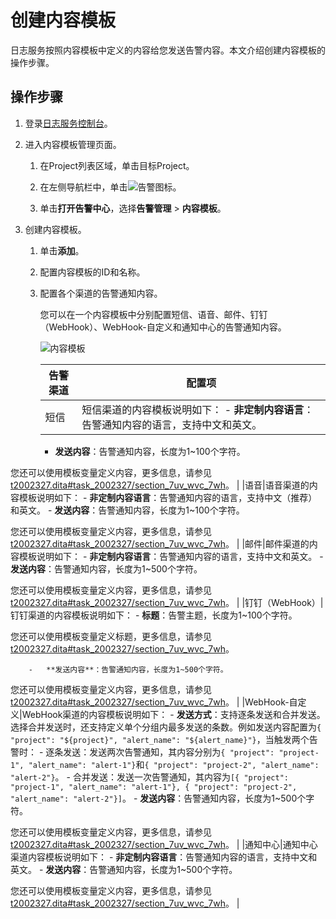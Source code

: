 # 创建内容模板

日志服务按照内容模板中定义的内容给您发送告警内容。本文介绍创建内容模板的操作步骤。

## 操作步骤

1.  登录[日志服务控制台](https://sls.console.aliyun.com)。

2.  进入内容模板管理页面。

    1.  在Project列表区域，单击目标Project。

    2.  在左侧导航栏中，单击![告警](https://static-aliyun-doc.oss-accelerate.aliyuncs.com/assets/img/zh-CN/9918525161/p110115.png)图标。

    3.  单击**打开告警中心**，选择**告警管理** \> **内容模板**。

3.  创建内容模板。

    1.  单击**添加**。

    2.  配置内容模板的ID和名称。

    3.  配置各个渠道的告警通知内容。

        您可以在一个内容模板中分别配置短信、语音、邮件、钉钉（WebHook）、WebHook-自定义和通知中心的告警通知内容。

        ![内容模板](https://static-aliyun-doc.oss-accelerate.aliyuncs.com/assets/img/zh-CN/1742574161/p245226.png)

        |告警渠道|配置项|
        |----|---|
        |短信|短信渠道的内容模板说明如下：        -   **非定制内容语言**：告警通知内容的语言，支持中文和英文。
        -   **发送内容**：告警通知内容，长度为1~100个字符。

您还可以使用模板变量定义内容，更多信息，请参见[t2002327.dita\#task\_2002327/section\_7uv\_wvc\_7wh](t2002327.dita#task_2002327/section_7uv_wvc_7wh)。 |
        |语音|语音渠道的内容模板说明如下：        -   **非定制内容语言**：告警通知内容的语言，支持中文（推荐）和英文。
        -   **发送内容**：告警通知内容，长度为1~100个字符。

您还可以使用模板变量定义内容，更多信息，请参见[t2002327.dita\#task\_2002327/section\_7uv\_wvc\_7wh](t2002327.dita#task_2002327/section_7uv_wvc_7wh)。 |
        |邮件|邮件渠道的内容模板说明如下：        -   **非定制内容语言**：告警通知内容的语言，支持中文和英文。
        -   **发送内容**：告警通知内容，长度为1~500个字符。

您还可以使用模板变量定义内容，更多信息，请参见[t2002327.dita\#task\_2002327/section\_7uv\_wvc\_7wh](t2002327.dita#task_2002327/section_7uv_wvc_7wh)。 |
        |钉钉（WebHook）|钉钉渠道的内容模板说明如下：        -   **标题**：告警主题，长度为1~100个字符。

您还可以使用模板变量定义标题，更多信息，请参见[t2002327.dita\#task\_2002327/section\_7uv\_wvc\_7wh](t2002327.dita#task_2002327/section_7uv_wvc_7wh)。

        -   **发送内容**：告警通知内容，长度为1~500个字符。

您还可以使用模板变量定义内容，更多信息，请参见[t2002327.dita\#task\_2002327/section\_7uv\_wvc\_7wh](t2002327.dita#task_2002327/section_7uv_wvc_7wh)。 |
        |WebHook-自定义|WebHook渠道的内容模板说明如下：        -   **发送方式**：支持逐条发送和合并发送。选择合并发送时，还支持定义单个分组内最多发送的条数。例如发送内容配置为`{ "project": "${project}", "alert_name": "${alert_name}"}`，当触发两个告警时：
            -   逐条发送：发送两次告警通知，其内容分别为`{ "project": "project-1", "alert_name": "alert-1"}`和`{ "project": "project-2", "alert_name": "alert-2"}`。
            -   合并发送：发送一次告警通知，其内容为`[{ "project": "project-1", "alert_name": "alert-1"}, { "project": "project-2", "alert_name": "alert-2"}]`。
        -   **发送内容**：告警通知内容，长度为1~500个字符。

您还可以使用模板变量定义内容，更多信息，请参见[t2002327.dita\#task\_2002327/section\_7uv\_wvc\_7wh](t2002327.dita#task_2002327/section_7uv_wvc_7wh)。 |
        |通知中心|通知中心渠道内容模板说明如下：        -   **非定制内容语言**：告警通知内容的语言，支持中文和英文。
        -   **发送内容**：告警通知内容，长度为1~500个字符。

您还可以使用模板变量定义内容，更多信息，请参见[t2002327.dita\#task\_2002327/section\_7uv\_wvc\_7wh](t2002327.dita#task_2002327/section_7uv_wvc_7wh)。 |


